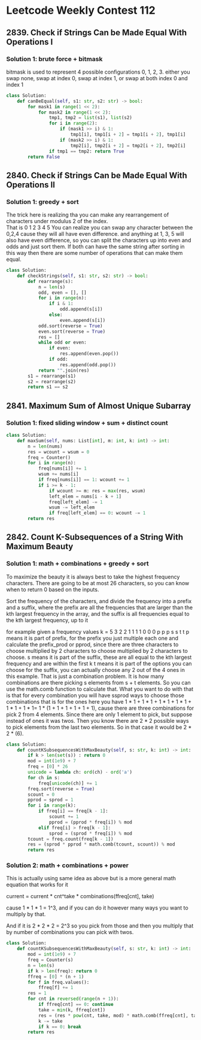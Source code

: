 # Leetcode Weekly Contest 112

## 2839. Check if Strings Can be Made Equal With Operations I

### Solution 1:  brute force + bitmask

bitmask is used to represent 4 possible configurations
0, 1, 2, 3.  either you swap none, swap at index 0, swap at index 1, or swap at both index 0 and index 1

```py
class Solution:
    def canBeEqual(self, s1: str, s2: str) -> bool:
        for mask1 in range(1 << 2):
            for mask2 in range(1 << 2):
                tmp1, tmp2 = list(s1), list(s2)
                for i in range(2):
                    if (mask1 >> i) & 1:
                        tmp1[i], tmp1[i + 2] = tmp1[i + 2], tmp1[i]
                    if (mask2 >> i) & 1:
                        tmp2[i], tmp2[i + 2] = tmp2[i + 2], tmp2[i]
                if tmp1 == tmp2: return True
        return False
```

## 2840. Check if Strings Can be Made Equal With Operations II

### Solution 1:  greedy + sort

The trick here is realizing tha you can make any rearrangement of characters under modulus 2 of the index.  
That is 0 1 2 3 4 5 
You can realize you can swap any character between the 0,2,4 cause they will all have even difference. 
and anything at 1, 3, 5 will also have even difference, so you can split the characters up into even and odds and just sort them. 
If both can have the same string after sorting in this way then there are some number of operations that can make them equal. 

```py
class Solution:
    def checkStrings(self, s1: str, s2: str) -> bool:
        def rearrange(s):
            n = len(s)
            odd, even = [], []
            for i in range(n):
                if i & 1:
                    odd.append(s[i])
                else:
                    even.append(s[i])
            odd.sort(reverse = True)
            even.sort(reverse = True)
            res = []
            while odd or even:
                if even:
                    res.append(even.pop())
                if odd:
                    res.append(odd.pop())
            return "".join(res)
        s1 = rearrange(s1)
        s2 = rearrange(s2)
        return s1 == s2
```

## 2841. Maximum Sum of Almost Unique Subarray

### Solution 1:  fixed sliding window + sum + distinct count

```py
class Solution:
    def maxSum(self, nums: List[int], m: int, k: int) -> int:
        n = len(nums)
        res = wcount = wsum = 0
        freq = Counter()
        for i in range(n):
            freq[nums[i]] += 1
            wsum += nums[i]
            if freq[nums[i]] == 1: wcount += 1
            if i >= k - 1:
                if wcount >= m: res = max(res, wsum)
                left_elem = nums[i - k + 1]
                freq[left_elem] -= 1
                wsum -= left_elem
                if freq[left_elem] == 0: wcount -= 1
        return res
```

## 2842. Count K-Subsequences of a String With Maximum Beauty

### Solution 1: math + combinations + greedy + sort

To maximize the beauty it is always best to take the highest frequency characters.  There are going to be at most 26 characters, so you can know when to return 0 based on the inputs. 

Sort the frequency of the characters, and divide the frequency into a prefix and a suffix, where the prefix are all the frequencies that are larger than the kth largest frequency in the array, and the suffix is all frequencies equal to the kth largest frequency, up to it

for example given a frequency values
k = 5
3 2 2 1 1 1 1 0 0 0 
p p p s s t t
p means it is part of prefix, for the prefix you just multiple each one and calculate the prefix_prod or pprod, since there are three characters to choose multiplied by 2 characters to choose multiplied by 2 characters to choose.
s means it is part of the suffix, these are all equal to the kth largest frequency and are within the first k
t means it is part of the options you can choose for the suffix, you can actually choose any 2 out of the 4 ones in this example.   That is just a combination problem.  It is how many combinations are there picking s elements from s + t elements. So you can use the math.comb function to calculate that.  What you want to do with that is that for every combination you will have ssprod ways to choose those combinations that is for the ones here you have 1 * 1 + 1 * 1 + 1 * 1 + 1 * 1 + 1 * 1 + 1 * 1= 1 * (1 + 1 + 1 + 1 + 1 + 1), cause there are three combinations for pick 2 from 4 elements.  Since there are only 1 element to pick, but suppose instead of ones it was twos.  Then you know there are 2 * 2 possible ways to pick elements from the last two elements.  So in that case it would be 2 * 2 * (6).  


```py
class Solution:
    def countKSubsequencesWithMaxBeauty(self, s: str, k: int) -> int:
        if k > len(set(s)) : return 0
        mod = int(1e9) + 7
        freq = [0] * 26
        unicode = lambda ch: ord(ch) - ord('a')
        for ch in s:
            freq[unicode(ch)] += 1
        freq.sort(reverse = True)
        scount = 0
        pprod = sprod = 1
        for i in range(k):
            if freq[i] == freq[k - 1]: 
                scount += 1
                pprod = (pprod * freq[i]) % mod
            elif freq[i] > freq[k - 1]:
                sprod = (sprod * freq[i]) % mod
        tcount = freq.count(freq[k - 1])
        res = (sprod * pprod * math.comb(tcount, scount)) % mod
        return res
```

### Solution 2: math + combinations + power

This is actually using same idea as above but is a more general math equation that works for it

current = current * cnt^take * combinations(ffreq[cnt], take)

cause 1 * 1 * 1 = 1^3, and if you can do it however many ways you want to multiply by that. 

And if it is 2 * 2 * 2 = 2^3 so you pick from those and then you multiply that by number of combinations you can pick with twos. 

```py
class Solution:
    def countKSubsequencesWithMaxBeauty(self, s: str, k: int) -> int:
        mod = int(1e9) + 7
        freq = Counter(s)
        n = len(s)
        if k > len(freq): return 0
        ffreq = [0] * (n + 1)
        for f in freq.values():
            ffreq[f] += 1
        res = 1
        for cnt in reversed(range(n + 1)):
            if ffreq[cnt] == 0: continue
            take = min(k, ffreq[cnt])
            res = (res * pow(cnt, take, mod) * math.comb(ffreq[cnt], take)) % mod
            k -= take
            if k == 0: break
        return res
```


